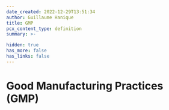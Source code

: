 ```yaml
---
date_created: 2022-12-29T13:51:34
author: Guillaume Hanique
title: GMP
pcx_content_type: definition
summary: >-

hidden: true
has_more: false
has_links: false
---
```


# Good Manufacturing Practices (GMP)
